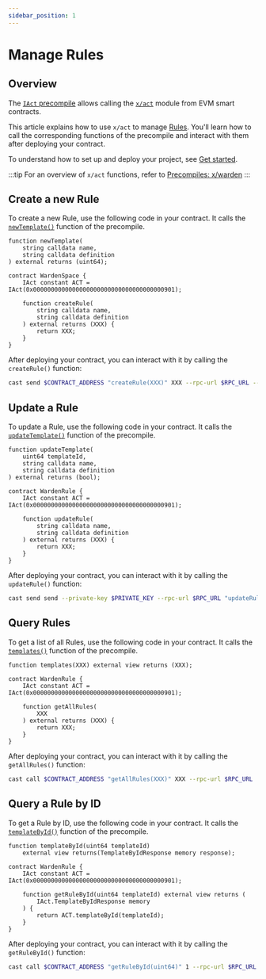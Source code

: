 ```yaml
---
sidebar_position: 1
---
```


# Manage Rules

## Overview

The [`IAct` precompile](https://github.com/warden-protocol/wardenprotocol/blob/main/precompiles/warden/IAct.sol) allows calling the [`x/act`](/learn/warden-protocol-modules/x-act) module from EVM smart contracts.

This article explains how to use `x/act` to manage [Rules](/learn/glossary#approval-rule). You'll learn how to call the corresponding functions of the precompile and interact with them after deploying your contract.

To understand how to set up and deploy your project, see [Get started](../get-started.md).

:::tip
For an overview of `x/act` functions, refer to [Precompiles: x/warden](../../precompiles/x-act#rules)
:::

## Create a new Rule

To create a new Rule, use the following code in your contract. It calls the [`newTemplate()`](../../precompiles/x-act#create-a-new-rule) function of the precompile.

```solidity
function newTemplate(
    string calldata name,
    string calldata definition
) external returns (uint64);

contract WardenSpace {
    IAct constant ACT = IAct(0x0000000000000000000000000000000000000901);

    function createRule(
        string calldata name,
        string calldata definition
    ) external returns (XXX) {
        return XXX;
    }
}
```

After deploying your contract, you can interact with it by calling the `createRule()` function:

```bash
cast send $CONTRACT_ADDRESS "createRule(XXX)" XXX --rpc-url $RPC_URL --private-key $PRIVATE_KEY
```

## Update a Rule

To update a Rule, use the following code in your contract. It calls the [`updateTemplate()`](../../precompiles/x-act#update-a-rule) function of the precompile.

```solidity
function updateTemplate(
    uint64 templateId,
    string calldata name,
    string calldata definition
) external returns (bool);

contract WardenRule {
    IAct constant ACT = IAct(0x0000000000000000000000000000000000000901);

    function updateRule(
        string calldata name,
        string calldata definition
    ) external returns (XXX) {
        return XXX;
    }
}
```

After deploying your contract, you can interact with it by calling the `updateRule()` function:

```bash
cast send send --private-key $PRIVATE_KEY --rpc-url $RPC_URL "updateRule(XXX)" XXX
```

## Query Rules

To get a list of all Rules, use the following code in your contract. It calls the [`templates()`](../../precompiles/x-act#query-rules) function of the precompile.

```solidity
function templates(XXX) external view returns (XXX);

contract WardenRule {
    IAct constant ACT = IAct(0x0000000000000000000000000000000000000901);

    function getAllRules(
        XXX
    ) external returns (XXX) {
        return XXX;
    }
}
```

After deploying your contract, you can interact with it by calling the `getAllRules()` function:

```bash
cast call $CONTRACT_ADDRESS "getAllRules(XXX)" XXX --rpc-url $RPC_URL
```

## Query a Rule by ID

To get a Rule by ID, use the following code in your contract. It calls the [`templateById()`](../../precompiles/x-act#query-a-rule-by-id) function of the precompile.

```solidity
function templateById(uint64 templateId) 
    external view returns(TemplateByIdResponse memory response);     

contract WardenRule {
    IAct constant ACT = IAct(0x0000000000000000000000000000000000000901);

    function getRuleById(uint64 templateId) external view returns (
        IAct.TemplateByIdResponse memory
    ) {
        return ACT.templateById(templateId);
    }
}
```

After deploying your contract, you can interact with it by calling the `getRuleById()` function:

```bash
cast call $CONTRACT_ADDRESS "getRuleById(uint64)" 1 --rpc-url $RPC_URL
```
